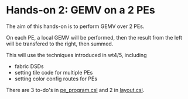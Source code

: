 # Hands-on 2: GEMV on a 2 PEs

The aim of this hands-on is to perform GEMV over 2 PEs.

On each PE, a local GEMV will be performed, then the result from the left will be transfered to the right, then summed.

This will use the techniques introduced in wt4/5, including

* fabric DSDs
* setting tile code for multiple PEs
* setting color config routes for PEs

There are 3 to-do's in [pe_program.csl](pe_program.csl) and 2 in [layout.csl](layout.csl).